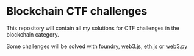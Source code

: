 # Blockchain CTF challenges

This repository will contain all my solutions for CTF challenges in the blockchain category. 

Some challenges will be solved with [foundry](https://book.getfoundry.sh/), [web3.js](https://web3js.readthedocs.io/en/v1.10.0/), [eth.js](https://docs.ethers.org/v5/) or [web3.py](https://web3py.readthedocs.io/en/stable/)
